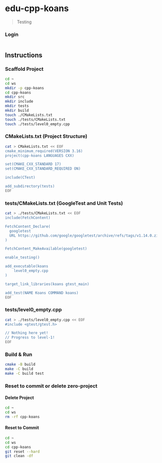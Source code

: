 # edu-cpp-koans

> Testing

### Login

```bash
```

## Instructions

### Scaffold Project

```bash
cd ~
cd ws
mkdir -p cpp-koans
cd cpp-koans
mkdir src
mkdir include
mkdir tests
mkdir build
touch ./CMakeLists.txt
touch ./tests/CMakeLists.txt
touch ./tests/level0_empty.cpp
```

### CMakeLists.txt (Project Structure)

```bash
cat > CMakeLists.txt << EOF
cmake_minimum_required(VERSION 3.16)
project(cpp-koans LANGUAGES CXX)

set(CMAKE_CXX_STANDARD 17)
set(CMAKE_CXX_STANDARD_REQUIRED ON)

include(CTest)

add_subdirectory(tests)
EOF
```

### tests/CMakeLists.txt (GoogleTest and Unit Tests)

```bash
cat > ./tests/CMakeLists.txt << EOF
include(FetchContent)

FetchContent_Declare(
  googletest
  URL https://github.com/google/googletest/archive/refs/tags/v1.14.0.zip
)

FetchContent_MakeAvailable(googletest)

enable_testing()

add_executable(koans
    level0_empty.cpp
)

target_link_libraries(koans gtest_main)

add_test(NAME Koans COMMAND koans)
EOF
```

### tests/level0_empty.cpp

```bash
cat > ./tests/level0_empty.cpp << EOF
#include <gtest/gtest.h>

// Nothing here yet! 
// Progress to level-1!
EOF
```

### Build & Run

```bash
cmake -B build
make -C build
make -C build test
```

### Reset to commit or delete zero-project

#### Delete Project

```bash
cd ~
cd ws
rm -rf cpp-koans
```

#### Reset to Commit

```bash
cd ~
cd ws
cd cpp-koans
git reset --hard
git clean -df
```
